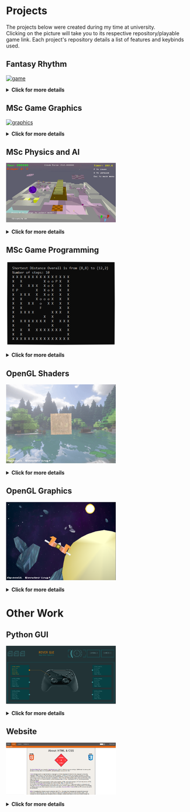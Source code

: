 # Projects

The projects below were created during my time at university. <br />
Clicking on the picture will take you to its respective repository/playable game link. Each project's repository details a list of features and keybinds used.<br />


## Fantasy Rhythm

<a href = "https://akeilee.github.io/FantasyRhythm/"><img src="https://raw.githubusercontent.com/Akeilee/Akeilee.github.io/main/Images/gameplayGif.gif" alt = "game" width = "300"></a>

<details>
	<summary><strong>Click for more details</strong></summary>
<div><br />
Fantasy Rhythm is a short 2D game that was made for my undergraduate games development module using Unity. The main concept is to battle monsters through a rhythm game. Inspiration for it came from different rhythm games such as Dance Dance Revolution and Project Diva.<br /><br />   

This assignment demonstrates game designing and the ability to use game engines.<br /><br />   

The songs and styles chosen are aimed towards a cartoon theme as it creates an energetic and playful feel throughout the gameplay. Designs for the assets came from various video games and anime references.<br /><br />

Future features would include a levelling system where you would be able to unlock more cosmetics and songs, have better treasure box loots and an increase to the player's max hp.<br /><br />

<i>Listed below are the playable demos for the past prototype:</i><br />
<a href = "https://akeilee.github.io/Rhythm-Prototype-Initial/">Initial Prototype</a><br />
<a href = "https://akeilee.github.io/Rhythm-Prototype-Level/">Level 1 Prototype</a><br /><br />

<i>Repositories:</i><br />
<a href = "https://akeilee.github.io/Rhythm-Prototype-Initial/">Fantasy Rhythm Repo</a><br />
<a href = "https://akeilee.github.io/Rhythm-Prototype-Level/">Level 1 Repo</a><br />
<a href = "https://akeilee.github.io/Rhythm-Prototype-Level/">Initial Prototype Repo</a><br /><br />
</div>
</details>


## MSc Game Graphics
<a href = "https://github.com/Akeilee/Game-Graphics"><img src="https://raw.githubusercontent.com/Akeilee/Akeilee.github.io/main/Images/lighting.gif" alt = "graphics" width = "300"></a>

<details>
	<summary><strong>Click for more details</strong></summary>
<div><br />
My game graphics coursework demonstrates a rendering of a graphical scene using techniques learned through my graphics module. The scene is in a cyberpunk style and made using C++ and OpenGL. It contains a large landscape with numerous graphical elements being rendered. <br /><br />

Various post processing effects have been implemented such as:<br />
<ul>
<li>Blur</li>
<li>Gamma Correction</li>
<li>Split Screen</li>
</ul>

These can be toggled with keybinds.<br /><br /> 

Lighting is created with deferred rendering and a shadow map is used for real-time shadowing.<br /><br />

In the future I would like to attempt to create reflections on surfaces by using texture mapping.<br /><br />

<center><iframe width="560" height="315" src="https://www.youtube.com/embed/5CmZtc3gN7A" frameborder="0" allow="accelerometer; autoplay; clipboard-write; encrypted-media; gyroscope; picture-in-picture" allowfullscreen></iframe></center>
<br />
</div>
</details>


## MSc Physics and AI
<a href = "https://github.com/Akeilee/Game-Tech"><img src="https://raw.githubusercontent.com/Akeilee/Akeilee.github.io/main/Images/main.gif" alt = "physics" width = "300"></a>

<details>
	<summary><strong>Click for more details</strong></summary>
<div><br />
For this project I developed a simple game that shows off physics and AI knowledge that I have learned throughout my game technology module. The aim of the game is for the player to navigate around a map filled with obstacles, to try and reach the finish line. They will only lose if their health reaches zero.<br /><br /> 

The objects have used physics calculations to allow them to move. Collision detection and resolution are also implemented for objects to be pushed around and for items to be collected.<br /><br />

The AI uses an A* pathfinding to navigate itself towards the exit whilst collecting coins along the way.<br /><br /> 

The most challenging part of this project was figuring out the capsule collision tests. Eventually I would like to try implement capsule vs capsule and OBB vs OBB collisions.<br /><br />

<center><iframe width="560" height="315" src="https://www.youtube.com/embed/urHL-WkVB7w" frameborder="0" allow="accelerometer; autoplay; clipboard-write; encrypted-media; gyroscope; picture-in-picture" allowfullscreen></iframe></center>
<br />
</div>
</details>


## MSc Game Programming
<a href = "https://github.com/Akeilee/Game-Programming-2"><img src="https://raw.githubusercontent.com/Akeilee/Akeilee.github.io/main/Images/overallShort.PNG" alt = "maze" width = "300"></a>

<details>
	<summary><strong>Click for more details</strong></summary>
<div><br />
This small program was created with C++ to demonstrate my ability to use different search algorithms to create an ASCII maze and then solve it.<br /><br /> 

The maze uses a depth-first search algorithm with recursion to create the maze.<br /><br />

Each player (<b>P</b>) starting at an entrance (<b>E</b>) will take it in turns to move towards the finishing point (<b>F</b>). They each use a breath-first search algorithm to find the optimal path. Players are not allowed to be in the same place at the same time and also if another player is in the way, then the current player cannot move for that turn.<br /><br /> 

The user is able to generate different size mazes and they are able to save these mazes to file.<br /><br /> 

<i><a href = "https://github.com/Akeilee/Game-Programming-1">Program without player progression</a></i><br /><br />
</div>
</details>


## OpenGL Shaders
<a href = "https://github.com/Akeilee/3223-Graphics-2"><img src="https://raw.githubusercontent.com/Akeilee/Akeilee.github.io/main/Images/blendCube.gif" alt = "shaders" width = "300"></a>

<details>
	<summary><strong>Click for more details</strong></summary>
<div><br />
For this piece of coursework I was asked to create a simple scene that had different graphical shaders affect a cube in real time. I used C++, OpenGL and its associated shader language, GLSL.<br /><br />

Numerous shaders were used such as:<br /> 
<ul>
<li>Geometry shader - <i>invoked once per primitive and takes in the vertices of the cube and outputs new primitives that form new smaller cubes.</i></li><br />
<li>Tessellation shader - <i>invoked once per vertex and creates new triangle primitives to distort the cube based on a heightmap.</i></li><br /> 
<li>Lighting shader - <i>creating a spotlight effect on the cube.</i></li><br /><br />
</ul>

<center><iframe width="560" height="315" src="https://www.youtube.com/embed/FRGN_cY4HNw" frameborder="0" allow="accelerometer; autoplay; clipboard-write; encrypted-media; gyroscope; picture-in-picture" allowfullscreen></iframe></center>
<br />
</div>
</details>
  
  
## OpenGL Graphics
<a href = "https://github.com/Akeilee/3223-Graphics-1"><img src="https://raw.githubusercontent.com/Akeilee/Akeilee.github.io/main/Images/graphicsSpace.png" alt = "rasterisation" width = "300"></a>

<details>
	<summary><strong>Click for more details</strong></summary>
<div><br />
This project shows the various graphical primitives and rasterisation techniques learned from my 3223 Graphics module.<br /><br /> 

The coursework spec was to render a 2D space scene consisting of triangles, lines and points using C++ and OpenGL. There is usage of different depth buffer tests and alpha blending states.<br /><br />
</div>
</details>
  

# Other Work  
## Python GUI
<a href = "https://github.com/Akeilee/Rover-Gui"><img src="https://raw.githubusercontent.com/Akeilee/Akeilee.github.io/main/Images/screenshot.jpg" alt = "roverScreenshot" width = "300"></a>

<details>
	<summary><strong>Click for more details</strong></summary>
<div><br />
This GUI was created during a two week sprint for the Engineering Society's entry into a tournament. The main sketch was drawn up by the design team in the society and I was then tasked with creating the home screen in python.<br /><br /> 
  
Interactable buttons consists of the home, info, help and logo button. Clicking on them will only print to the console.<br /><br />

As this was my first time learning and using Python I was unable to create a more detailed GUI. For future projects, I would like to add more interactable features.<br /><br />
</div>
</details>
  
  
## Website 
<a href = "https://github.com/Akeilee/1026-Website"><img src="https://raw.githubusercontent.com/Akeilee/Akeilee.github.io/main/Images/website.PNG" alt = "websiteScreenshot" width = "300"></a>

<details>
	<summary><strong>Click for more details</strong></summary>
<div><br />  
This interactive example website was made for my 1026 Website design coursework.<br /><br />  
  
It uses HTML, CSS and JavaScript.<br /> <br />  
  
The assignment helped me develop my knowledge of the web, its client-site technologies and principles of good web design.<br /><br />
</div>  	
</details>
<br /> 